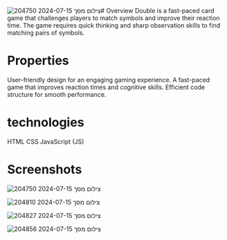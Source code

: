 ![צילום מסך 2024-07-15 204750](https://github.com/user-attachments/assets/0aa92a97-9e88-415f-bfc2-4133a96be386)# Overview
Double is a fast-paced card game that challenges players to match symbols and improve their reaction time. The game requires quick thinking and sharp observation skills to find matching pairs of symbols.
# Properties
User-friendly design for an engaging gaming experience.
A fast-paced game that improves reaction times and cognitive skills.
Efficient code structure for smooth performance.
# technologies
HTML
CSS
JavaScript (JS)
# Screenshots

![צילום מסך 2024-07-15 204750](https://github.com/user-attachments/assets/3069ab3a-aa74-4024-a4c5-d90320665a5a)

![צילום מסך 2024-07-15 204810](https://github.com/user-attachments/assets/a9096d23-539f-4d0b-81ca-c4de0b519556)


![צילום מסך 2024-07-15 204827](https://github.com/user-attachments/assets/c4ed644b-e1c7-49b2-8fa2-a1013a335873)


![צילום מסך 2024-07-15 204856](https://github.com/user-attachments/assets/97ef6c27-d980-4f8a-9155-5ab6199c1e13)



